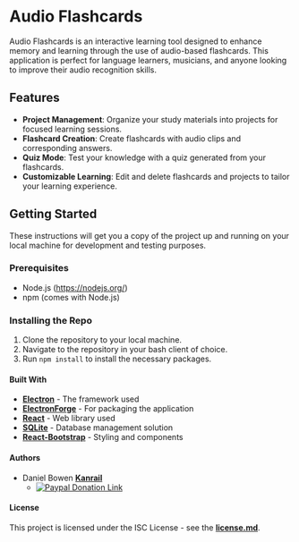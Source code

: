 # Audio Flashcards

Audio Flashcards is an interactive learning tool designed to enhance memory and learning through the use of audio-based flashcards. This application is perfect for language learners, musicians, and anyone looking to improve their audio recognition skills.

## Features

- **Project Management**: Organize your study materials into projects for focused learning sessions.
- **Flashcard Creation**: Create flashcards with audio clips and corresponding answers.
- **Quiz Mode**: Test your knowledge with a quiz generated from your flashcards.
- **Customizable Learning**: Edit and delete flashcards and projects to tailor your learning experience.

## Getting Started

These instructions will get you a copy of the project up and running on your local machine for development and testing purposes.

### Prerequisites

- Node.js (https://nodejs.org/)
- npm (comes with Node.js)

### Installing the Repo

1. Clone the repository to your local machine.
2. Navigate to the repository in your bash client of choice.
3. Run `npm install` to install the necessary packages.

#### Built With
- **[Electron](https://www.electronjs.org/)** - The framework used
- **[ElectronForge](https://www.electronforge.io/)** - For packaging the application
- **[React](https://react.dev/)** - Web library used
- **[SQLite](https://www.sqlite.org/index.html)** - Database management solution
- **[React-Bootstrap](https://react-bootstrap.netlify.app/)** - Styling and components

#### Authors
- Daniel Bowen **[Kanrail](https://github.com/Kanrail)**
    - [![Paypal Donation Link](https://www.paypalobjects.com/en_US/i/btn/btn_donate_LG.gif "Paypal Donation Link")](https://www.paypal.com/donate/?business=FH9GVZQY5UJLC&no_recurring=1&currency_code=USD)

#### License
This project is licensed under the ISC License - see the **[license.md]()**.
